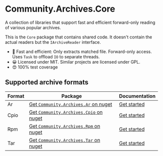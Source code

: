 # Community.Archives.Core

A collection of libraries that support fast and efficient forward-only reading of various popular archives. 

This is the `Core` package that contains shared code. It doesn't contain the actual readers but the `IArchiveReader` interface.

* :rocket: Fast and efficient: Only extracts matched file. Forward-only access. Uses `Task` to offload `IO` to separate threads.
* :grinning: Licensed under MIT. Similar projects are licensed under GPL.
* :heart_eyes: 100% test coverage 

## Supported archive formats

| Format | Package                                                                                          | Documentation                                                                                |
| ------ | ------------------------------------------------------------------------------------------------ | -------------------------------------------------------------------------------------------- |
| Ar     | [Get `Community.Archives.Ar` on nuget](https://www.nuget.org/packages/Community.Archives.Ar)     | [Get started](https://github.com/Gitii/Community.Archives/tree/main/Community.Archives.Ar)   |
| Cpio   | [Get `Community.Archives.Cpio` on nuget](https://www.nuget.org/packages/Community.Archives.Cpio) | [Get started](https://github.com/Gitii/Community.Archives/tree/main/Community.Archives.Cpio) |
| Rpm    | [Get `Community.Archives.Rpm` on nuget](https://www.nuget.org/packages/Community.Archives.Rpm)   | [Get started](https://github.com/Gitii/Community.Archives/tree/main/Community.Archives.Rpm)  |
| Tar    | [Get `Community.Archives.Tar` on nuget](https://www.nuget.org/packages/Community.Archives.Tar)   | [Get started](https://github.com/Gitii/Community.Archives/tree/main/Community.Archives.Tar)  |
